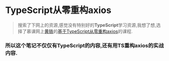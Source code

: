 # TypeScript从零重构axios

>搜索了下网上的资源,感觉没有特别好的**TypeScript**学习资源,我想了想,选择了慕课网上[黄轶](https://www.zhihu.com/people/huang-yi-50-6/posts)的[基于TypeScript从零重构axios](https://coding.imooc.com/class/330.html)的课程.

### 所以这个笔记不仅仅有TypeScript的内容,还有用TS重构axios的实战内容.